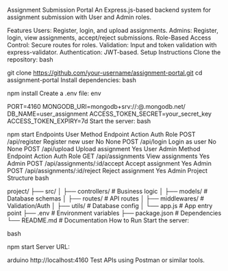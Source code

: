 Assignment Submission Portal
An Express.js-based backend system for assignment submission with User and Admin roles.

Features
Users: Register, login, and upload assignments.
Admins: Register, login, view assignments, accept/reject submissions.
Role-Based Access Control: Secure routes for roles.
Validation: Input and token validation with express-validator.
Authentication: JWT-based.
Setup Instructions
Clone the repository:
bash

git clone https://github.com/your-username/assignment-portal.git
cd assignment-portal
Install dependencies:
bash

npm install
Create a .env file:
env


PORT=4160
MONGODB_URI=mongodb+srv://<username>:<password>@<cluster>.mongodb.net/
DB_NAME=user_assignment
ACCESS_TOKEN_SECRET=your_secret_key
ACCESS_TOKEN_EXPIRY=7d
Start the server:
bash

npm start
Endpoints
User
Method	Endpoint	Action	Auth	Role
POST	/api/register	Register new user	No	None
POST	/api/login	Login as user	No	None
POST	/api/upload	Upload assignment	Yes	User
Admin
Method	Endpoint	Action	Auth	Role
GET	/api/assignments	View assignments	Yes	Admin
POST	/api/assignments/:id/accept	Accept assignment	Yes	Admin
POST	/api/assignments/:id/reject	Reject assignment	Yes	Admin
Project Structure
bash

project/
├── src/
│   ├── controllers/       # Business logic
│   ├── models/            # Database schemas
│   ├── routes/            # API routes
│   ├── middlewares/       # Validation/Auth
│   ├── utils/             # Database config
│   └── app.js             # App entry point
├── .env                   # Environment variables
├── package.json           # Dependencies
└── README.md              # Documentation
How to Run
Start the server:

bash

npm start
Server URL:

arduino
http://localhost:4160
Test APIs using Postman or similar tools.